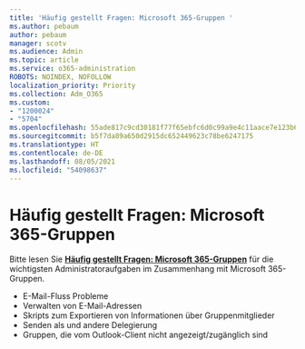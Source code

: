```yaml
---
title: 'Häufig gestellt Fragen: Microsoft 365-Gruppen '
ms.author: pebaum
author: pebaum
manager: scotv
ms.audience: Admin
ms.topic: article
ms.service: o365-administration
ROBOTS: NOINDEX, NOFOLLOW
localization_priority: Priority
ms.collection: Adm_O365
ms.custom:
- "1200024"
- "5704"
ms.openlocfilehash: 55ade817c9cd30181f77f65ebfc6d0c99a9e4c11aace7e123b6bf7e09fe516c2
ms.sourcegitcommit: b5f7da89a650d2915dc652449623c78be6247175
ms.translationtype: HT
ms.contentlocale: de-DE
ms.lasthandoff: 08/05/2021
ms.locfileid: "54098637"
---
```

# <a name="microsoft-365-groups-faq"></a>Häufig gestellt Fragen: Microsoft 365-Gruppen 

Bitte lesen Sie **[Häufig gestellt Fragen: Microsoft 365-Gruppen](https://aka.ms/M365GroupsFAQ)** für die wichtigsten Administratoraufgaben im Zusammenhang mit Microsoft 365-Gruppen.

- E-Mail-Fluss Probleme
- Verwalten von E-Mail-Adressen
- Skripts zum Exportieren von Informationen über Gruppenmitglieder
- Senden als und andere Delegierung
- Gruppen, die vom Outlook-Client nicht angezeigt/zugänglich sind